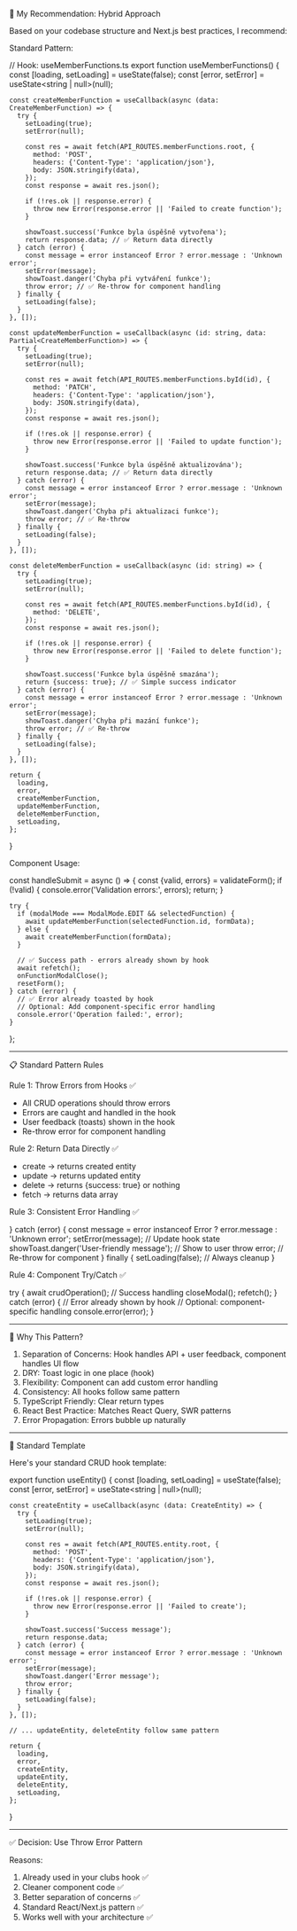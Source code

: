 🎯 My Recommendation: Hybrid Approach

Based on your codebase structure and Next.js best practices, I recommend:

Standard Pattern:

// Hook: useMemberFunctions.ts
export function useMemberFunctions() {
const [loading, setLoading] = useState(false);
const [error, setError] = useState<string | null>(null);

    const createMemberFunction = useCallback(async (data: CreateMemberFunction) => {
      try {
        setLoading(true);
        setError(null);

        const res = await fetch(API_ROUTES.memberFunctions.root, {
          method: 'POST',
          headers: {'Content-Type': 'application/json'},
          body: JSON.stringify(data),
        });
        const response = await res.json();

        if (!res.ok || response.error) {
          throw new Error(response.error || 'Failed to create function');
        }

        showToast.success('Funkce byla úspěšně vytvořena');
        return response.data; // ✅ Return data directly
      } catch (error) {
        const message = error instanceof Error ? error.message : 'Unknown error';
        setError(message);
        showToast.danger('Chyba při vytváření funkce');
        throw error; // ✅ Re-throw for component handling
      } finally {
        setLoading(false);
      }
    }, []);

    const updateMemberFunction = useCallback(async (id: string, data: Partial<CreateMemberFunction>) => {
      try {
        setLoading(true);
        setError(null);

        const res = await fetch(API_ROUTES.memberFunctions.byId(id), {
          method: 'PATCH',
          headers: {'Content-Type': 'application/json'},
          body: JSON.stringify(data),
        });
        const response = await res.json();

        if (!res.ok || response.error) {
          throw new Error(response.error || 'Failed to update function');
        }

        showToast.success('Funkce byla úspěšně aktualizována');
        return response.data; // ✅ Return data directly
      } catch (error) {
        const message = error instanceof Error ? error.message : 'Unknown error';
        setError(message);
        showToast.danger('Chyba při aktualizaci funkce');
        throw error; // ✅ Re-throw
      } finally {
        setLoading(false);
      }
    }, []);

    const deleteMemberFunction = useCallback(async (id: string) => {
      try {
        setLoading(true);
        setError(null);

        const res = await fetch(API_ROUTES.memberFunctions.byId(id), {
          method: 'DELETE',
        });
        const response = await res.json();

        if (!res.ok || response.error) {
          throw new Error(response.error || 'Failed to delete function');
        }

        showToast.success('Funkce byla úspěšně smazána');
        return {success: true}; // ✅ Simple success indicator
      } catch (error) {
        const message = error instanceof Error ? error.message : 'Unknown error';
        setError(message);
        showToast.danger('Chyba při mazání funkce');
        throw error; // ✅ Re-throw
      } finally {
        setLoading(false);
      }
    }, []);

    return {
      loading,
      error,
      createMemberFunction,
      updateMemberFunction,
      deleteMemberFunction,
      setLoading,
    };
}

Component Usage:

const handleSubmit = async () => {
const {valid, errors} = validateForm();
if (!valid) {
console.error('Validation errors:', errors);
return;
}

    try {
      if (modalMode === ModalMode.EDIT && selectedFunction) {
        await updateMemberFunction(selectedFunction.id, formData);
      } else {
        await createMemberFunction(formData);
      }

      // ✅ Success path - errors already shown by hook
      await refetch();
      onFunctionModalClose();
      resetForm();
    } catch (error) {
      // ✅ Error already toasted by hook
      // Optional: Add component-specific error handling
      console.error('Operation failed:', error);
    }
};

  ---
📋 Standard Pattern Rules

Rule 1: Throw Errors from Hooks ✅

- All CRUD operations should throw errors
- Errors are caught and handled in the hook
- User feedback (toasts) shown in the hook
- Re-throw error for component handling

Rule 2: Return Data Directly ✅

- create → returns created entity
- update → returns updated entity
- delete → returns {success: true} or nothing
- fetch → returns data array

Rule 3: Consistent Error Handling ✅

} catch (error) {
const message = error instanceof Error ? error.message : 'Unknown error';
setError(message); // Update hook state
showToast.danger('User-friendly message'); // Show to user
throw error; // Re-throw for component
} finally {
setLoading(false); // Always cleanup
}

Rule 4: Component Try/Catch ✅

try {
await crudOperation();
// Success handling
closeModal();
refetch();
} catch (error) {
// Error already shown by hook
// Optional: component-specific handling
console.error(error);
}

  ---
🎯 Why This Pattern?

1. Separation of Concerns: Hook handles API + user feedback, component handles UI flow
2. DRY: Toast logic in one place (hook)
3. Flexibility: Component can add custom error handling
4. Consistency: All hooks follow same pattern
5. TypeScript Friendly: Clear return types
6. React Best Practice: Matches React Query, SWR patterns
7. Error Propagation: Errors bubble up naturally

  ---
📝 Standard Template

Here's your standard CRUD hook template:

export function useEntity() {
const [loading, setLoading] = useState(false);
const [error, setError] = useState<string | null>(null);

    const createEntity = useCallback(async (data: CreateEntity) => {
      try {
        setLoading(true);
        setError(null);

        const res = await fetch(API_ROUTES.entity.root, {
          method: 'POST',
          headers: {'Content-Type': 'application/json'},
          body: JSON.stringify(data),
        });
        const response = await res.json();

        if (!res.ok || response.error) {
          throw new Error(response.error || 'Failed to create');
        }

        showToast.success('Success message');
        return response.data;
      } catch (error) {
        const message = error instanceof Error ? error.message : 'Unknown error';
        setError(message);
        showToast.danger('Error message');
        throw error;
      } finally {
        setLoading(false);
      }
    }, []);

    // ... updateEntity, deleteEntity follow same pattern

    return {
      loading,
      error,
      createEntity,
      updateEntity,
      deleteEntity,
      setLoading,
    };
}

  ---
✅ Decision: Use Throw Error Pattern

Reasons:
1. Already used in your clubs hook ✅
2. Cleaner component code ✅
3. Better separation of concerns ✅
4. Standard React/Next.js pattern ✅
5. Works well with your architecture ✅
